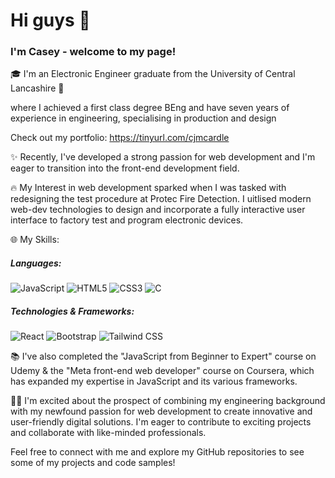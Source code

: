 <h1>Hi guys 👋</h1>
<h3>I'm Casey - welcome to my page!</h3>
🎓 I'm an Electronic Engineer graduate from the University of Central Lancashire 🌹 

where I achieved a first class degree BEng and have seven years of experience in engineering, specialising in production and design

Check out my portfolio: https://tinyurl.com/cjmcardle

✨ Recently, I've developed a strong passion for web development and I'm eager to transition into the front-end development field.

🔥 My Interest in web development sparked when I was tasked with redesigning the test procedure at Protec Fire Detection.
   I uitlised modern web-dev technologies to design and incorporate a fully interactive user interface to factory test and program electronic devices.

🌐 My Skills:

<h5>Languages:</h5>

![JavaScript](https://img.shields.io/badge/-JavaScript-yellow?logo=javascript&logoColor=white&style=plastic&logoWidth=60)
![HTML5](https://img.shields.io/badge/-HTML5-E34F26?logo=html5&logoColor=white&style=plastic&logoWidth=60)
![CSS3](https://img.shields.io/badge/-CSS3-1572B6?logo=css3&logoColor=white&style=plastic&logoWidth=60)
![C](https://img.shields.io/badge/-C-00599C?logo=c&logoColor=white&style=plastic&logoWidth=60)

<h5>Technologies & Frameworks:</h5>

![React](https://img.shields.io/badge/-React-61DAFB?logo=react&logoColor=white&style=plastic&logoWidth=60)
![Bootstrap](https://img.shields.io/badge/-Bootstrap-7952B3?logo=bootstrap&logoColor=white&style=plastic&logoWidth=60)
![Tailwind CSS](https://img.shields.io/badge/-Tailwind%20CSS-38B2AC?logo=tailwind-css&logoColor=white&style=plastic&logoWidth=60)


📚 I've also completed the "JavaScript from Beginner to Expert" course on Udemy & the "Meta front-end web developer" course on Coursera, which has expanded my expertise in JavaScript and its various frameworks.

👨‍💻 I'm excited about the prospect of combining my engineering background with my newfound passion for web development to create innovative and user-friendly digital solutions. I'm eager to contribute to exciting projects and collaborate with like-minded professionals.

Feel free to connect with me and explore my GitHub repositories to see some of my projects and code samples!
